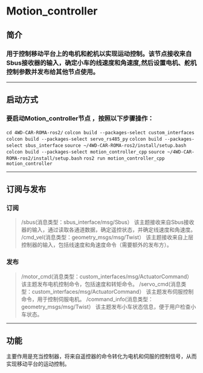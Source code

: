 # Motion_controller

## 简介

### 用于控制移动平台上的电机和舵机以实现运动控制。该节点接收来自Sbus接收器的输入，确定小车的线速度和角速度,然后设置电机、舵机控制参数并发布给其他节点使用。

---

## 启动方式

### 要启动Motion_controller节点 ，按照以下步骤操作：

`cd 4WD-CAR-ROMA-ros2/`
`colcon build --packages-select custom_interfaces`
`colcon build --packages-select servo_rs485_py`
`colcon build --packages-select sbus_interface`
`source ~/4WD-CAR-ROMA-ros2/install/setup.bash`
`colcon build --packages-select motion_controller_cpp`
`source ~/4WD-CAR-ROMA-ros2/install/setup.bash`
`ros2 run motion_controller_cpp motion_controller`

---

## 订阅与发布

### 订阅

> /sbus(消息类型：sbus_interface/msg/Sbus）
该主题接收来自Sbus接收器的输入，通过读取各通道数据，确定遥控状态，并确定线速度和角速度。
> /cmd_vel(消息类型：geometry_msgs/msg/Twist）
该主题接收来自上层控制器的输入，包括线速度和角速度命令（需要额外的发布方）。

### 发布

> /motor_cmd(消息类型：custom_interfaces/msg/ActuatorCommand）
该主题发布电机控制命令，包括速度和转矩命令。
> /servo_cmd(消息类型：custom_interfaces/msg/ActuatorCommand）
该主题发布伺服控制命令，用于控制伺服电机。
> /command_info(消息类型：geometry_msgs/msg/Twist）
该主题发布小车状态信息，便于用户检查小车状态。

---

## 功能

主要作用是充当控制器，将来自遥控器的命令转化为电机和伺服的控制信号，从而实现移动平台的运动控制。
